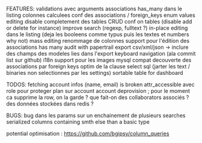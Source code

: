 FEATURES:
validations avec arguments
associations has_many dans le listing
colonnes calculees
conf des associations / foreign_keys
enum values editing
disable completement des tables
CRUD conf on tables (disable add or delete for instance)
improve search (regexp, fulltext ?)
in-place editing dans le listing (deja les booleens comme typus puis les textes et numbers why not)
mass editing
renommage de colonnes
support pour l'édition des associations has many
audit with papertrail
export csv/xml/json
  -> inclure des champs des modeles lies dans l'export
keyboard navigation (ala commit list sur github)
i18n
support pour les images
mysql compat
decouverte des associations par foreign keys
optim de la clause select sql (jarter les text / binaries non selectionnes par les settings)
sortable table for dashboard

TODOS:
fetching account infos (name, email) is broken
attr_accessible avec role pour proteger plan sur account
account deprovision ; pour le moment ca supprime la row, on la garde ? que fait-on des collaborators associés ? des données stockées dans redis ?


BUGS:
bug dans les params sur un enchainement de plusieurs searches
serialized columns containing smth else than a basic type

potential optimisation : https://github.com/bgipsy/column_queries
